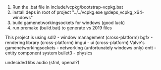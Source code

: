 1) Run the .bat file in include/vcpkg/bootstrap-vcpkg.bat
2) install deps in root of project "../../vcpkg.exe @deps_vcpkg_x64-windows"
2) build gamenetworkingsockets for windows (good luck)
3) run premake (build.bat) to generate vs 2019 files

This project is using 
sdl2 - window management (cross-platform)
bgfx - rendering library (cross-platform)
imgui - ui (cross-platform)
Valve's gamenetworkingsockets - networking (unfortunately windows only)
entt - entity component system
bullet3 - physics

undecided libs
audio (sfml, openal?)